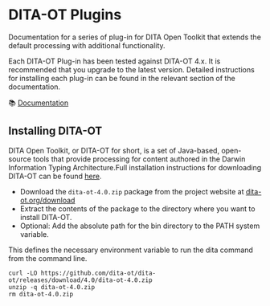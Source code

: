 # DITA-OT Plugins

Documentation for a series of plug-in for DITA Open Toolkit that extends the default processing 
with additional functionality.

Each DITA-OT Plug-in has been tested against DITA-OT 4.x. It is recommended that you upgrade to 
the latest version. Detailed instructions for installing each plug-in can be found in the relevant 
section of the documentation.

:books: [Documentation](https://jason-fox.github.io/dita-ot-plugins/)


## Installing DITA-OT

DITA Open Toolkit, or DITA-OT for short, is a set of Java-based, open-source tools that provide 
processing for content authored in the Darwin Information Typing Architecture.Full installation 
instructions for downloading DITA-OT can be found [here](https://www.dita-ot.org/4.0/topics/installing-client.html).

-  Download the `dita-ot-4.0.zip` package from the project website at
   [dita-ot.org/download](https://www.dita-ot.org/download)
- Extract the contents of the package to the directory where you want to install DITA-OT.
-  Optional: Add the absolute path for the bin directory to the PATH system variable.

This defines the necessary environment variable to run the dita command from the command line.

```console
curl -LO https://github.com/dita-ot/dita-ot/releases/download/4.0/dita-ot-4.0.zip
unzip -q dita-ot-4.0.zip
rm dita-ot-4.0.zip
```
